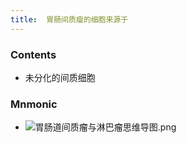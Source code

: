 ```yaml
---
title:  胃肠间质瘤的细胞来源于
--- 
```


### Contents
- 未分化的间质细胞
### Mnmonic
- ![胃肠道间质瘤与淋巴瘤思维导图.png](/note-images/胃肠道间质瘤与淋巴瘤思维导图.png)
